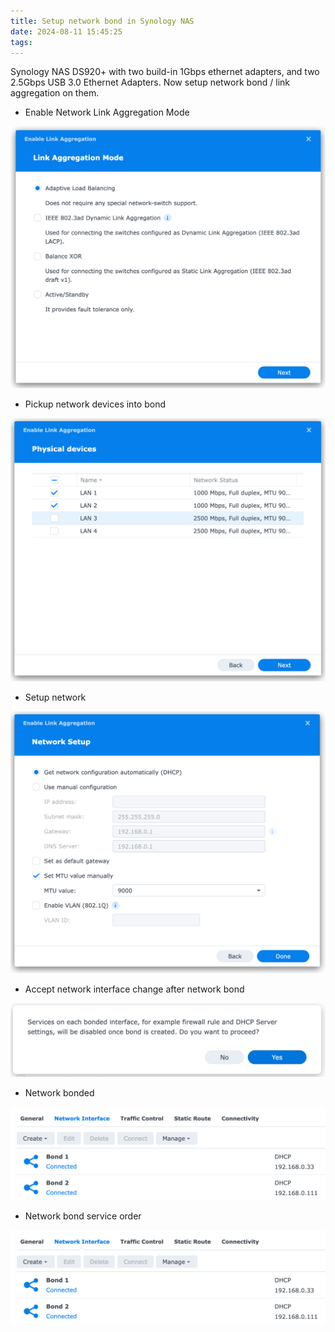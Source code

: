```yaml
---
title: Setup network bond in Synology NAS
date: 2024-08-11 15:45:25
tags:
---
```


Synology NAS DS920+ with two build-in 1Gbps ethernet adapters, and two 2.5Gbps USB 3.0 Ethernet Adapters. Now setup network bond / link aggregation on them.

- Enable Network Link Aggregation Mode

![Synology - Network Link Aggregation Mode](/img/Synology%20-%20Network%20Link%20Aggregation.png "Synology - Network Link Aggregation Mode")

- Pickup network devices into bond

![Synology - Physical devices](/img/Synology%20-%20Physical%20devices.png "Synology - Physical devices")

- Setup network

![Synology - Physical devices network setup](/img/Synology%20-%20Physical%20devices%20network%20setup.png "Synology - Physical devices network setup")

- Accept network interface change after network bond

![Synology - Bond warning message](/img/Synology%20-%20Bond%20warning%20message.png "Synology - Bond warning message")

- Network bonded

![Synology - Network bonded](/img/Synology%20-%20Network%20bonded.png "Synology - Network bonded")

- Network bond service order

![Synology - Network bond service order](/img/Synology%20-%20Network%20bonded.png "Synology - Network bond service order")

